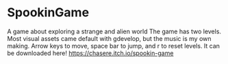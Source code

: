 # SpookinGame
A game about exploring a strange and alien world
The game has two levels. Most visual assets came default with gdevelop, but the music is my own making.
Arrow keys to move, space bar to jump, and r to reset levels.
It can be downloaded here!
https://chasere.itch.io/spookin-game
